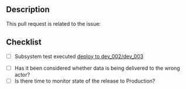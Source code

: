 <!-- TITLE

Prefix with one of these:
- feat: A new feature including tests
- fix: A bug fix, this can also add test to cover the bug
- docs: Changes in documentation
- style: Style changes, formatting
- refac: Refactoring
- perf: Performance improvements
- test: Add missing tests
- build: Changes to the build process
- chore: updating dependencies

Read more at https://github.com/Mech0z/GitHubGuidelines

-->

## Description

This pull request is related to the issue:

## Checklist

<!-- markdown-link-check-disable -->
- [ ] Subsystem test executed [deploy to dev_002/dev_003](https://github.com/Energinet-DataHub/dh3-environments/actions/workflows/edi-cd.yml)
<!-- markdown-link-check-enable -->

- [ ] Has it been considered whether data is being delivered to the wrong actor?
- [ ] Is there time to monitor state of the release to Production?
